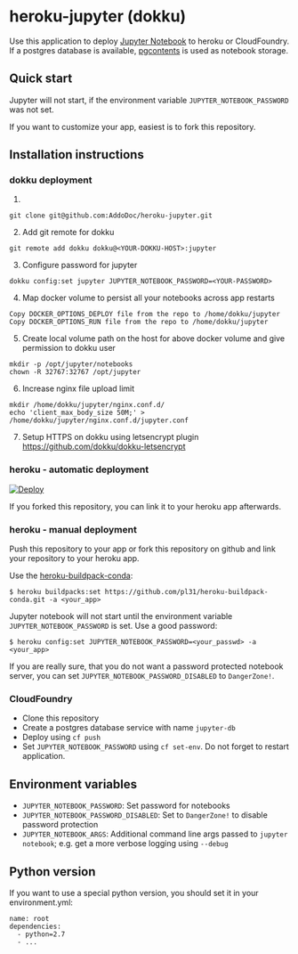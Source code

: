 # heroku-jupyter (dokku)

Use this application to deploy [Jupyter Notebook](https://jupyter.org/) to
heroku or CloudFoundry. If a postgres database is available,
[pgcontents](https://github.com/quantopian/pgcontents) is used as notebook
storage.

## Quick start

Jupyter will not start, if the environment variable `JUPYTER_NOTEBOOK_PASSWORD`
was not set.

If you want to customize your app, easiest is to fork this repository.

## Installation instructions

### dokku deployment

1) 
```
git clone git@github.com:AddoDoc/heroku-jupyter.git
```

2) Add git remote for dokku

```
git remote add dokku dokku@<YOUR-DOKKU-HOST>:jupyter
```

3) Configure password for jupyter
```
dokku config:set jupyter JUPYTER_NOTEBOOK_PASSWORD=<YOUR-PASSWORD>
```

4) Map docker volume to persist all your notebooks across app restarts
```
Copy DOCKER_OPTIONS_DEPLOY file from the repo to /home/dokku/jupyter
Copy DOCKER_OPTIONS_RUN file from the repo to /home/dokku/jupyter
```
5) Create local volume path on the host for above docker volume and give permission to dokku user
```
mkdir -p /opt/jupyter/notebooks
chown -R 32767:32767 /opt/jupyter 
```

6) Increase nginx file upload limit
```
mkdir /home/dokku/jupyter/nginx.conf.d/
echo 'client_max_body_size 50M;' > /home/dokku/jupyter/nginx.conf.d/jupyter.conf
```

7) Setup HTTPS on dokku using letsencrypt plugin
  https://github.com/dokku/dokku-letsencrypt

### heroku - automatic deployment

[![Deploy](https://www.herokucdn.com/deploy/button.svg)](https://heroku.com/deploy)

If you forked this repository, you can link it to your heroku app afterwards.

### heroku - manual deployment

Push this repository to your app or fork this repository on github and link your
repository to your heroku app.

Use the [heroku-buildpack-conda](https://github.com/pl31/heroku-buildpack-conda):
```
$ heroku buildpacks:set https://github.com/pl31/heroku-buildpack-conda.git -a <your_app>
```

Jupyter notebook will not start until the environment variable
`JUPYTER_NOTEBOOK_PASSWORD` is set. Use a good password:
```
$ heroku config:set JUPYTER_NOTEBOOK_PASSWORD=<your_passwd> -a <your_app>
```

If you are really sure, that you do not want a password protected notebook
server, you can set `JUPYTER_NOTEBOOK_PASSWORD_DISABLED` to `DangerZone!`.

### CloudFoundry

- Clone this repository
- Create a postgres database service with name `jupyter-db`
- Deploy using `cf push`
- Set `JUPYTER_NOTEBOOK_PASSWORD` using `cf set-env`. Do not forget to restart application.

## Environment variables

- `JUPYTER_NOTEBOOK_PASSWORD`: Set password for notebooks
- `JUPYTER_NOTEBOOK_PASSWORD_DISABLED`: Set to `DangerZone!` to disable password
  protection
- `JUPYTER_NOTEBOOK_ARGS`: Additional command line args passed to
  `jupyter notebook`; e.g. get a more verbose logging using `--debug`

## Python version

If you want to use a special python version, you should set it in your environment.yml:

```
name: root
dependencies:
  - python=2.7
  - ...
```
